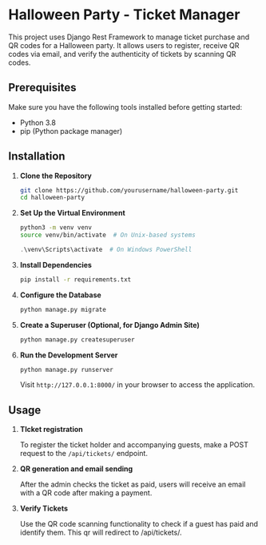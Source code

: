 # Halloween Party - Ticket Manager

This project uses Django Rest Framework to manage ticket purchase and QR codes for a Halloween party. It allows users to register, receive QR codes via email, and verify the authenticity of tickets by scanning QR codes.

## Prerequisites

Make sure you have the following tools installed before getting started:

- Python 3.8
- pip (Python package manager)

## Installation

1. **Clone the Repository**

    ```bash
    git clone https://github.com/yourusername/halloween-party.git
    cd halloween-party
    ```

2. **Set Up the Virtual Environment**

    ```bash
    python3 -m venv venv
    source venv/bin/activate  # On Unix-based systems
    ```

    ```powershell
    .\venv\Scripts\activate  # On Windows PowerShell
    ```

3. **Install Dependencies**

    ```bash
    pip install -r requirements.txt
    ```

4. **Configure the Database**

    ```bash
    python manage.py migrate
    ```

5. **Create a Superuser (Optional, for Django Admin Site)**

    ```bash
    python manage.py createsuperuser
    ```

6. **Run the Development Server**

    ```bash
    python manage.py runserver
    ```

    Visit `http://127.0.0.1:8000/` in your browser to access the application.

## Usage

1. **TIcket registration**

    To register the ticket holder and accompanying guests, make a POST request to the `/api/tickets/` endpoint.

2. **QR generation and email sending**

    After the admin checks the ticket as paid, users will receive an email with a QR code after making a payment.

3. **Verify Tickets**

    Use the QR code scanning functionality to check if a guest has paid and identify them. This qr will redirect to /api/tickets/<id>.
